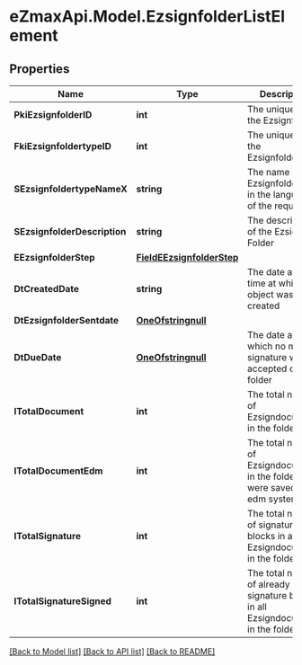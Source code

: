 
# eZmaxApi.Model.EzsignfolderListElement

## Properties

Name | Type | Description | Notes
------------ | ------------- | ------------- | -------------
**PkiEzsignfolderID** | **int** | The unique ID of the Ezsignfolder | 
**FkiEzsignfoldertypeID** | **int** | The unique ID of the Ezsignfoldertype. | 
**SEzsignfoldertypeNameX** | **string** | The name of the Ezsignfoldertype in the language of the requester | 
**SEzsignfolderDescription** | **string** | The description of the Ezsign Folder | 
**EEzsignfolderStep** | [**FieldEEzsignfolderStep**](FieldEEzsignfolderStep.md) |  | 
**DtCreatedDate** | **string** | The date and time at which the object was created | 
**DtEzsignfolderSentdate** | [**OneOfstringnull**](OneOfstringnull.md) |  | 
**DtDueDate** | [**OneOfstringnull**](OneOfstringnull.md) | The date at which no more signature will be accepted on the folder | 
**ITotalDocument** | **int** | The total number of Ezsigndocument in the folder | 
**ITotalDocumentEdm** | **int** | The total number of Ezsigndocument in the folder that were saved in the edm system | 
**ITotalSignature** | **int** | The total number of signature blocks in all Ezsigndocuments in the folder | 
**ITotalSignatureSigned** | **int** | The total number of already signed signature blocks in all Ezsigndocuments in the folder | 

[[Back to Model list]](../README.md#documentation-for-models)
[[Back to API list]](../README.md#documentation-for-api-endpoints)
[[Back to README]](../README.md)

